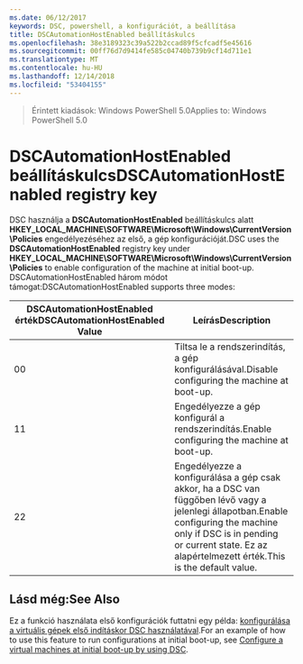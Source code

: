 ```yaml
---
ms.date: 06/12/2017
keywords: DSC, powershell, a konfigurációt, a beállítása
title: DSCAutomationHostEnabled beállításkulcs
ms.openlocfilehash: 38e3189323c39a522b2ccad89f5cfcadf5e45616
ms.sourcegitcommit: 00ff76d7d9414fe585c04740b739b9cf14d711e1
ms.translationtype: MT
ms.contentlocale: hu-HU
ms.lasthandoff: 12/14/2018
ms.locfileid: "53404155"
---
```

><span data-ttu-id="61e30-103">Érintett kiadások: Windows PowerShell 5.0</span><span class="sxs-lookup"><span data-stu-id="61e30-103">Applies to: Windows PowerShell 5.0</span></span>

# <a name="dscautomationhostenabled-registry-key"></a><span data-ttu-id="61e30-104">DSCAutomationHostEnabled beállításkulcs</span><span class="sxs-lookup"><span data-stu-id="61e30-104">DSCAutomationHostEnabled registry key</span></span>

<span data-ttu-id="61e30-105">DSC használja a **DSCAutomationHostEnabled** beállításkulcs alatt **HKEY_LOCAL_MACHINE\SOFTWARE\Microsoft\Windows\CurrentVersion\Policies** engedélyezéséhez az első, a gép konfigurációját.</span><span class="sxs-lookup"><span data-stu-id="61e30-105">DSC uses the **DSCAutomationHostEnabled** registry key under **HKEY_LOCAL_MACHINE\SOFTWARE\Microsoft\Windows\CurrentVersion\Policies** to enable configuration of the machine at initial boot-up.</span></span>
<span data-ttu-id="61e30-106">DSCAutomationHostEnabled három módot támogat:</span><span class="sxs-lookup"><span data-stu-id="61e30-106">DSCAutomationHostEnabled supports three modes:</span></span>

|  <span data-ttu-id="61e30-107">DSCAutomationHostEnabled érték</span><span class="sxs-lookup"><span data-stu-id="61e30-107">DSCAutomationHostEnabled Value</span></span>  |  <span data-ttu-id="61e30-108">Leírás</span><span class="sxs-lookup"><span data-stu-id="61e30-108">Description</span></span>   |
|---|---|
<span data-ttu-id="61e30-109">0</span><span class="sxs-lookup"><span data-stu-id="61e30-109">0</span></span> | <span data-ttu-id="61e30-110">Tiltsa le a rendszerindítás, a gép konfigurálásával.</span><span class="sxs-lookup"><span data-stu-id="61e30-110">Disable configuring the machine at boot-up.</span></span> |
<span data-ttu-id="61e30-111">1</span><span class="sxs-lookup"><span data-stu-id="61e30-111">1</span></span> | <span data-ttu-id="61e30-112">Engedélyezze a gép konfigurál a rendszerindítás.</span><span class="sxs-lookup"><span data-stu-id="61e30-112">Enable configuring the machine at boot-up.</span></span> |
<span data-ttu-id="61e30-113">2</span><span class="sxs-lookup"><span data-stu-id="61e30-113">2</span></span> | <span data-ttu-id="61e30-114">Engedélyezze a konfigurálása a gép csak akkor, ha a DSC van függőben lévő vagy a jelenlegi állapotban.</span><span class="sxs-lookup"><span data-stu-id="61e30-114">Enable configuring the machine only if DSC is in pending or current state.</span></span> <span data-ttu-id="61e30-115">Ez az alapértelmezett érték.</span><span class="sxs-lookup"><span data-stu-id="61e30-115">This is the default value.</span></span> |

## <a name="see-also"></a><span data-ttu-id="61e30-116">Lásd még:</span><span class="sxs-lookup"><span data-stu-id="61e30-116">See Also</span></span>

<span data-ttu-id="61e30-117">Ez a funkció használata első konfigurációk futtatni egy példa: [konfigurálása a virtuális gépek első indításkor DSC használatával](bootstrapDsc.md).</span><span class="sxs-lookup"><span data-stu-id="61e30-117">For an example of how to use this feature to run configurations at initial boot-up, see [Configure a virtual machines at initial boot-up by using DSC](bootstrapDsc.md).</span></span>